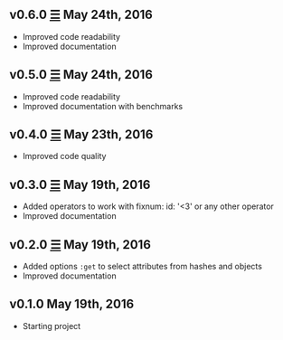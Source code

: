 v0.6.0 [☰](https://github.com/marcomd/Philter/compare/v0.5.0...v0.6.0) May 24th, 2016
------------------------------
* Improved code readability
* Improved documentation

v0.5.0 [☰](https://github.com/marcomd/Philter/compare/v0.4.0...v0.5.0) May 24th, 2016
------------------------------
* Improved code readability
* Improved documentation with benchmarks

v0.4.0 [☰](https://github.com/marcomd/Philter/compare/v0.3.0...v0.4.0) May 23th, 2016
------------------------------
* Improved code quality

v0.3.0 [☰](https://github.com/marcomd/Philter/compare/v0.2.0...v0.3.0) May 19th, 2016
------------------------------
* Added operators to work with fixnum: id: '<3' or any other operator
* Improved documentation

v0.2.0 [☰](https://github.com/marcomd/Philter/compare/v0.1.0...v0.2.0) May 19th, 2016
------------------------------
* Added options `:get` to select attributes from hashes and objects
* Improved documentation

v0.1.0 May 19th, 2016
------------------------------
* Starting project